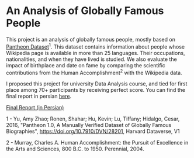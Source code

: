 # An Analysis of Globally Famous People
This project is an analysis of globally famous people, mostly based on [Pantheon Dataset](https://dataverse.harvard.edu/dataset.xhtml?persistentId=doi:10.7910/DVN/28201)<sup>1</sup>. This dataset contains information about people whose Wikipedia page is available in more than 25 languages. Their occupations, nationalities, and when they have lived is studied. We also evaluate the impact of birthplace and date on fame by comparing the scientific contributions from the Human Accomplishment<sup>2</sup> with the Wikipedia data.

I proposed this project for university Data Analysis course, and tied for first place among 70+ participants by receiving perfect score. You can find the final report in persian [here](https://arakhsha.github.io/da_report.html).


[Final Report (in Persian)](https://arakhsha.github.io/da_report.html)


1 - Yu, Amy Zhao; Ronen, Shahar; Hu, Kevin; Lu, Tiffany; Hidalgo, Cesar, 2016, "Pantheon 1.0, A Manually Verified Dataset of Globally Famous Biographies", https://doi.org/10.7910/DVN/28201, Harvard Dataverse, V1

2 - Murray, Charles A. Human Accomplishment: the Pursuit of Excellence in the Arts and Sciences, 800 B.C. to 1950. Perennial, 2004.

